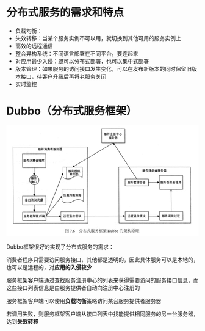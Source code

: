 # 分布式服务的需求和特点

* 负载均衡：
* 失效转移：当某个服务实例不可以用，就切换到其他可用的服务实例上
* 高效的远程通信
* 整合异构系统：不同语言部署在不同平台，要连起来
* 对应用最少入侵：既可以分布式部署，也可以集中式部署
* 版本管理：如果服务的访问接口发生变化，可以在发布新版本的同时保留旧版本接口，待客户升级后再将老服务关闭
* 实时监控

# Dubbo（分布式服务框架）

![](/assets/7.6.png)

Dubbo框架很好的实现了分布式服务的需求：

消费者程序只需要访问服务接口，其他都是透明的，因此具体服务可以是本地的，也可以是远程的，对**应用的入侵较少**

服务框架客户端通过查找服务注册中心的列表来获得需要访问的服务接口信息，而这些接口列表信息是由服务提供者自动向注册中心注册的

服务框架客户端可以使用**负载均衡**策略访问某台服务提供者服务器

若调用失败，则服务框架客户端从接口列表中找能提供相同服务的另一台服务器，达到**失效转移**



